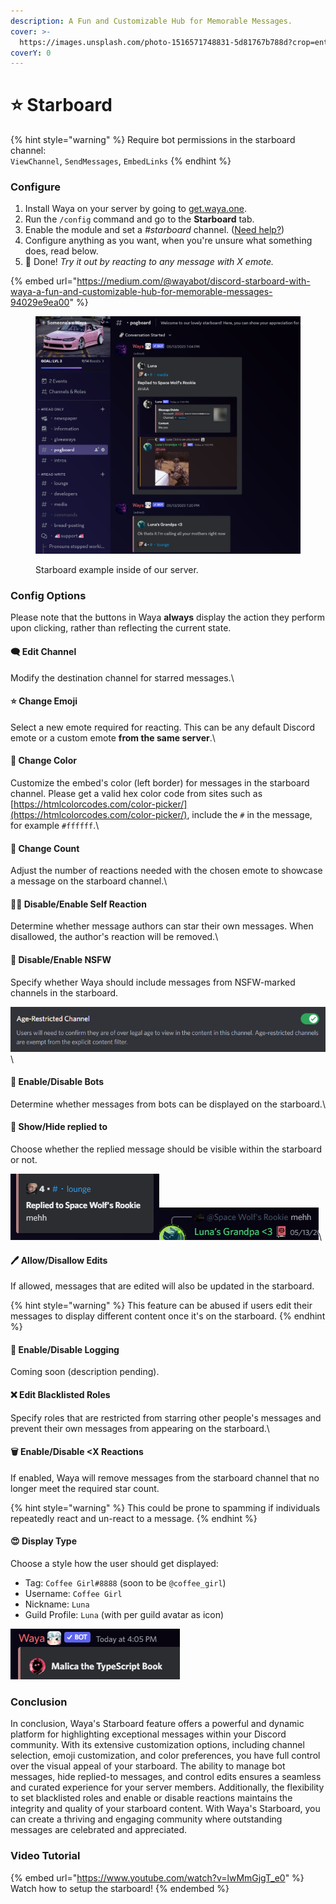 ```yaml
---
description: A Fun and Customizable Hub for Memorable Messages.
cover: >-
  https://images.unsplash.com/photo-1516571748831-5d81767b788d?crop=entropy&cs=srgb&fm=jpg&ixid=M3wxOTcwMjR8MHwxfHNlYXJjaHw5fHxzdGFyc3xlbnwwfHx8fDE2ODQyNDM2ODN8MA&ixlib=rb-4.0.3&q=85
coverY: 0
---
```


# ⭐ Starboard

{% hint style="warning" %}
Require bot permissions in the starboard channel:\
`ViewChannel`, `SendMessages`, `EmbedLinks`
{% endhint %}

### Configure

1. Install Waya on your server by going to [get.waya.one](https://get.waya.one).
2. Run the `/config` command and go to the **Starboard** tab.
3. Enable the module and set a _#starboard_ channel. ([Need help?](https://lunish.nl/support))
4. Configure anything as you want, when you're unsure what something does, read below.
5. 🎉 Done! _Try it out by reacting to any message with X emote._

{% embed url="https://medium.com/@wayabot/discord-starboard-with-waya-a-fun-and-customizable-hub-for-memorable-messages-94029e9ea00" %}

<figure><img src="../.gitbook/assets/image (2) (1).png" alt=""><figcaption><p>Starboard example inside of our server.</p></figcaption></figure>

### Config Options

Please note that the buttons in Waya **always** display the action they perform upon clicking, rather than reflecting the current state.

#### 🗨️ Edit Channel

Modify the destination channel for starred messages.\


#### ⭐ Change Emoji

Select a new emote required for reacting. This can be any default Discord emote or a custom emote **from the same server**.\


#### 🎨 Change Color

Customize the embed's color (left border) for messages in the starboard channel. Please get a valid hex color code from sites such as [https://htmlcolorcodes.com/color-picker/](https://htmlcolorcodes.com/color-picker/), include the `#` in the message, for example `#ffffff`.\


#### 🔢 Change Count

Adjust the number of reactions needed with the chosen emote to showcase a message on the starboard channel.\


#### 🧑‍🦰 Disable/Enable Self Reaction

Determine whether message authors can star their own messages. When disallowed, the author's reaction will be removed.\


#### 🔞 Disable/Enable NSFW

Specify whether Waya should include messages from NSFW-marked channels in the starboard.

![](<../.gitbook/assets/image (5) (1).png>)\


#### 🤖 Enable/Disable Bots

Determine whether messages from bots can be displayed on the starboard.\


#### 📝 Show/Hide replied to

Choose whether the replied message should be visible within the starboard or not.

![](<../.gitbook/assets/image (10) (1) (1).png>)![](<../.gitbook/assets/image (17) (2) (1).png>)\


#### 🖊️ Allow/Disallow Edits

If allowed, messages that are edited will also be updated in the starboard.

{% hint style="warning" %}
This feature can be abused if users edit their messages to display different content once it's on the starboard.
{% endhint %}

#### 📃 Enable/Disable Logging

Coming soon (description pending).

#### ❌ Edit Blacklisted Roles

Specify roles that are restricted from starring other people's messages and prevent their own messages from appearing on the starboard.\


#### 🗑️ Enable/Disable \<X Reactions

If enabled, Waya will remove messages from the starboard channel that no longer meet the required star count.

{% hint style="warning" %}
This could be prone to spamming if individuals repeatedly react and un-react to a message.
{% endhint %}

#### 😍 Display Type

Choose a style how the user should get displayed:

* Tag: `Coffee Girl#8888` (soon to be `@coffee_girl`)
* Username: `Coffee Girl`
* Nickname: `Luna`
* Guild Profile: `Luna` (with per guild avatar as icon)

![](<../.gitbook/assets/image (2).png>)

### Conclusion

In conclusion, Waya's Starboard feature offers a powerful and dynamic platform for highlighting exceptional messages within your Discord community. With its extensive customization options, including channel selection, emoji customization, and color preferences, you have full control over the visual appeal of your starboard. The ability to manage bot messages, hide replied-to messages, and control edits ensures a seamless and curated experience for your server members. Additionally, the flexibility to set blacklisted roles and enable or disable reactions maintains the integrity and quality of your starboard content. With Waya's Starboard, you can create a thriving and engaging community where outstanding messages are celebrated and appreciated.

### Video Tutorial

{% embed url="https://www.youtube.com/watch?v=lwMmGjgT_e0" %}
Watch how to setup the starboard!
{% endembed %}
